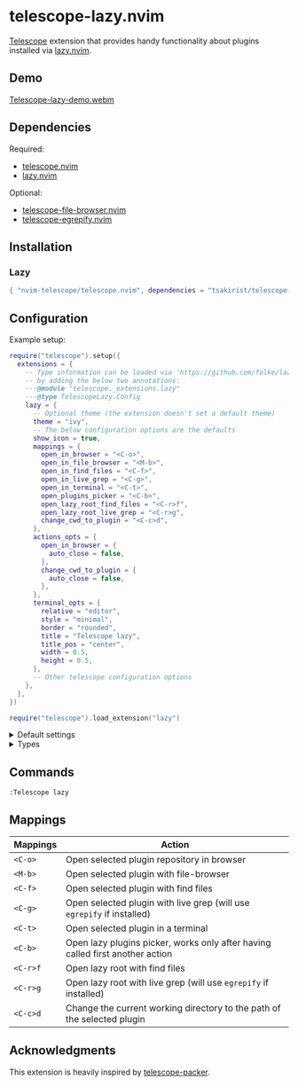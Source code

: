 # telescope-lazy.nvim

[Telescope](https://github.com/nvim-telescope/telescope.nvim) extension that
provides handy functionality about plugins installed via
[lazy.nvim](https://github.com/folke/lazy.nvim).

## Demo

[Telescope-lazy-demo.webm](https://github.com/tsakirist/telescope-lazy.nvim/assets/20475201/d5f2a772-b45d-422f-b566-1d92359f7dba)

## Dependencies

Required:

- [telescope.nvim](https://github.com/nvim-telescope/telescope.nvim)
- [lazy.nvim](https://github.com/folke/lazy.nvim)

Optional:

- [telescope-file-browser.nvim](https://github.com/nvim-telescope/telescope-file-browser.nvim)
- [telescope-egrepify.nvim](https://github.com/fdschmidt93/telescope-egrepify.nvim)

## Installation

### Lazy

```lua
{ "nvim-telescope/telescope.nvim", dependencies = "tsakirist/telescope-lazy.nvim" }
```

## Configuration

Example setup:

```lua
require("telescope").setup({
  extensions = {
    -- Type information can be loaded via 'https://github.com/folke/lazydev.nvim'
    -- by adding the below two annotations:
    ---@module "telescope._extensions.lazy"
    ---@type TelescopeLazy.Config
    lazy = {
      -- Optional theme (the extension doesn't set a default theme)
      theme = "ivy",
      -- The below configuration options are the defaults
      show_icon = true,
      mappings = {
        open_in_browser = "<C-o>",
        open_in_file_browser = "<M-b>",
        open_in_find_files = "<C-f>",
        open_in_live_grep = "<C-g>",
        open_in_terminal = "<C-t>",
        open_plugins_picker = "<C-b>",
        open_lazy_root_find_files = "<C-r>f",
        open_lazy_root_live_grep = "<C-r>g",
        change_cwd_to_plugin = "<C-c>d",
      },
      actions_opts = {
        open_in_browser = {
          auto_close = false,
        },
        change_cwd_to_plugin = {
          auto_close = false,
        },
      },
      terminal_opts = {
        relative = "editor",
        style = "minimal",
        border = "rounded",
        title = "Telescope lazy",
        title_pos = "center",
        width = 0.5,
        height = 0.5,
      },
      -- Other telescope configuration options
    },
  },
})

require("telescope").load_extension("lazy")
```

<details>
    <summary>Default settings</summary>

```lua
---@type TelescopeLazy.Config
local defaults = {
  -- Whether or not to show the icon in the first column
  show_icon = true,
  -- Mappings for the actions
  mappings = {
    open_in_browser = "<C-o>",
    open_in_file_browser = "<M-b>",
    open_in_find_files = "<C-f>",
    open_in_live_grep = "<C-g>",
    open_in_terminal = "<C-t>",
    open_plugins_picker = "<C-b>", -- Works only after having called first another action
    open_lazy_root_find_files = "<C-r>f",
    open_lazy_root_live_grep = "<C-r>g",
    change_cwd_to_plugin = "<C-c>d",
  },
  -- Extra configuration options for the actions
  actions_opts = {
    open_in_browser = {
      -- Close the telescope window after the action is executed
      auto_close = false,
    },
    change_cwd_to_plugin = {
      -- Close the telescope window after the action is executed
      auto_close = false,
    },
  },
  -- Configuration that will be passed to the window that hosts the terminal
  -- For more configuration options check 'nvim_open_win()'
  terminal_opts = {
    relative = "editor",
    style = "minimal",
    border = "rounded",
    title = "Telescope lazy",
    title_pos = "center",
    width = 0.5,
    height = 0.5,
  },
}
```

</details>

<details>
    <summary>Types</summary>

```lua
---@class TelescopeLazy.Config
---@field show_icon? boolean Whether or not to show the icon in the first column of the picker.
---@field mappings? TelescopeLazy.Mappings Mappings for the picker actions.
---@field actions_opts? TelescopeLazy.ActionsOpts Configuration options for the picker actions.
---@field terminal_opts? vim.api.keyset.win_config Configuration for the terminal window action.
---@field theme? TelescopeLazy.Theme The Telescope theme to use for the picker.

---@alias TelescopeLazy.Theme "dropdown" | "cursor" |"ivy"

---@class TelescopeLazy.Mappings
---@field open_in_browser? string
---@field open_in_file_browser? string
---@field open_in_find_files? string
---@field open_in_live_grep? string
---@field open_in_terminal? string
---@field open_plugins_picker? string
---@field open_lazy_root_find_files? string
---@field open_lazy_root_live_grep? string
---@field change_cwd_to_plugin? string

---@class TelescopeLazy.ActionOpts
---@field auto_close? boolean Automatically close the telescope window after the action is executed.

---@class TelescopeLazy.ActionsOpts
---@field open_in_browser TelescopeLazy.ActionOpts
---@field change_cwd_to_plugin TelescopeLazy.ActionOpts
```

</details>

## Commands

`:Telescope lazy`

## Mappings

| Mappings | Action                                                                        |
| -------- | ----------------------------------------------------------------------------- |
| `<C-o>`  | Open selected plugin repository in browser                                    |
| `<M-b>`  | Open selected plugin with file-browser                                        |
| `<C-f>`  | Open selected plugin with find files                                          |
| `<C-g>`  | Open selected plugin with live grep (will use `egrepify` if installed)        |
| `<C-t>`  | Open selected plugin in a terminal                                            |
| `<C-b>`  | Open lazy plugins picker, works only after having called first another action |
| `<C-r>f` | Open lazy root with find files                                                |
| `<C-r>g` | Open lazy root with live grep (will use `egrepify` if installed)              |
| `<C-c>d` | Change the current working directory to the path of the selected plugin       |

## Acknowledgments

This extension is heavily inspired by
[telescope-packer](https://github.com/nvim-telescope/telescope-packer.nvim).
